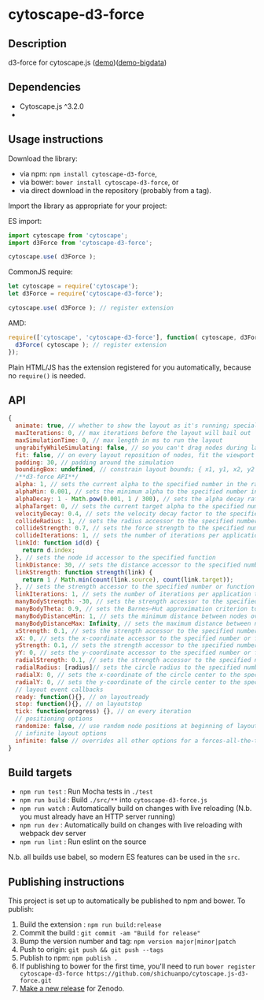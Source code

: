 cytoscape-d3-force
================================================================================


## Description

d3-force for cytoscape.js ([demo](https://shichuanpo.github.io/cytoscape.js-d3-force/demo.html))([demo-bigdata](https://shichuanpo.github.io/cytoscape.js-d3-force/demo-bigdata.html))
## Dependencies

 * Cytoscape.js ^3.2.0
 * <List your dependencies here please>


## Usage instructions

Download the library:
 * via npm: `npm install cytoscape-d3-force`,
 * via bower: `bower install cytoscape-d3-force`, or
 * via direct download in the repository (probably from a tag).

Import the library as appropriate for your project:

ES import:

```js
import cytoscape from 'cytoscape';
import d3Force from 'cytoscape-d3-force';

cytoscape.use( d3Force );
```

CommonJS require:

```js
let cytoscape = require('cytoscape');
let d3Force = require('cytoscape-d3-force');

cytoscape.use( d3Force ); // register extension
```

AMD:

```js
require(['cytoscape', 'cytoscape-d3-force'], function( cytoscape, d3Force ){
  d3Force( cytoscape ); // register extension
});
```

Plain HTML/JS has the extension registered for you automatically, because no `require()` is needed.


## API

```javascript
{
  animate: true, // whether to show the layout as it's running; special 'end' value makes the layout animate like a discrete layout
  maxIterations: 0, // max iterations before the layout will bail out
  maxSimulationTime: 0, // max length in ms to run the layout
  ungrabifyWhileSimulating: false, // so you can't drag nodes during layout
  fit: false, // on every layout reposition of nodes, fit the viewport
  padding: 30, // padding around the simulation
  boundingBox: undefined, // constrain layout bounds; { x1, y1, x2, y2 } or { x1, y1, w, h }
  /**d3-force API**/
  alpha: 1, // sets the current alpha to the specified number in the range [0,1]
  alphaMin: 0.001, // sets the minimum alpha to the specified number in the range [0,1]
  alphaDecay: 1 - Math.pow(0.001, 1 / 300), // sets the alpha decay rate to the specified number in the range [0,1]
  alphaTarget: 0, // sets the current target alpha to the specified number in the range [0,1]
  velocityDecay: 0.4, // sets the velocity decay factor to the specified number in the range [0,1]
  collideRadius: 1, // sets the radius accessor to the specified number or function
  collideStrength: 0.7, // sets the force strength to the specified number in the range [0,1]
  collideIterations: 1, // sets the number of iterations per application to the specified number
  linkId: function id(d) {
    return d.index;
  }, // sets the node id accessor to the specified function
  linkDistance: 30, // sets the distance accessor to the specified number or function
  linkStrength: function strength(link) {
    return 1 / Math.min(count(link.source), count(link.target));
  }, // sets the strength accessor to the specified number or function
  linkIterations: 1, // sets the number of iterations per application to the specified number
  manyBodyStrength: -30, // sets the strength accessor to the specified number or function
  manyBodyTheta: 0.9, // sets the Barnes–Hut approximation criterion to the specified number
  manyBodyDistanceMin: 1, // sets the minimum distance between nodes over which this force is considered
  manyBodyDistanceMax: Infinity, // sets the maximum distance between nodes over which this force is considered
  xStrength: 0.1, // sets the strength accessor to the specified number or function
  xX: 0, // sets the x-coordinate accessor to the specified number or function
  yStrength: 0.1, // sets the strength accessor to the specified number or function
  yY: 0, // sets the y-coordinate accessor to the specified number or function
  radialStrength: 0.1, // sets the strength accessor to the specified number or function
  radialRadius: [radius]// sets the circle radius to the specified number or function
  radialX: 0, // sets the x-coordinate of the circle center to the specified number
  radialY: 0, // sets the y-coordinate of the circle center to the specified number
  // layout event callbacks
  ready: function(){}, // on layoutready
  stop: function(){}, // on layoutstop
  tick: function(progress) {}, // on every iteration
  // positioning options
  randomize: false, // use random node positions at beginning of layout
  // infinite layout options
  infinite: false // overrides all other options for a forces-all-the-time mode
}
```


## Build targets

* `npm run test` : Run Mocha tests in `./test`
* `npm run build` : Build `./src/**` into `cytoscape-d3-force.js`
* `npm run watch` : Automatically build on changes with live reloading (N.b. you must already have an HTTP server running)
* `npm run dev` : Automatically build on changes with live reloading with webpack dev server
* `npm run lint` : Run eslint on the source

N.b. all builds use babel, so modern ES features can be used in the `src`.


## Publishing instructions

This project is set up to automatically be published to npm and bower.  To publish:

1. Build the extension : `npm run build:release`
1. Commit the build : `git commit -am "Build for release"`
1. Bump the version number and tag: `npm version major|minor|patch`
1. Push to origin: `git push && git push --tags`
1. Publish to npm: `npm publish .`
1. If publishing to bower for the first time, you'll need to run `bower register cytoscape-d3-force https://github.com/shichuanpo/cytoscape.js-d3-force.git`
1. [Make a new release](https://github.com/shichuanpo/cytoscape.js-d3-force/releases/new) for Zenodo.
